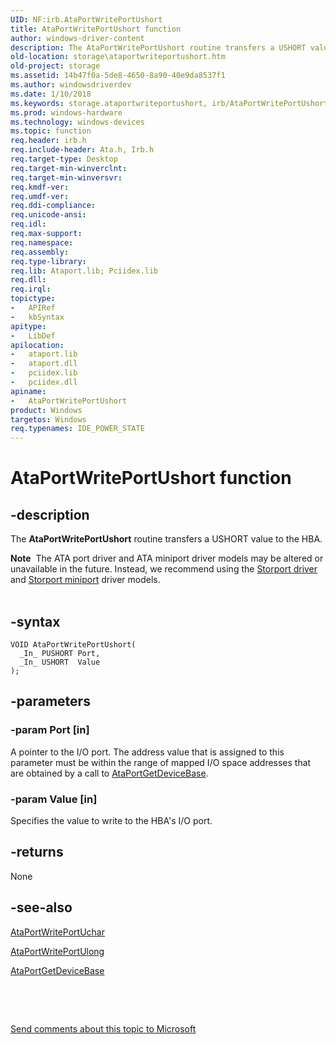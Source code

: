 ```yaml
---
UID: NF:irb.AtaPortWritePortUshort
title: AtaPortWritePortUshort function
author: windows-driver-content
description: The AtaPortWritePortUshort routine transfers a USHORT value to the HBA.Note  The ATA port driver and ATA miniport driver models may be altered or unavailable in the future.
old-location: storage\ataportwriteportushort.htm
old-project: storage
ms.assetid: 14b47f0a-5de8-4650-8a90-40e9da8537f1
ms.author: windowsdriverdev
ms.date: 1/10/2018
ms.keywords: storage.ataportwriteportushort, irb/AtaPortWritePortUshort, AtaPortWritePortUshort routine [Storage Devices], atartns_1766efcd-f235-43ae-8fbe-ab56a858a7ee.xml, AtaPortWritePortUshort
ms.prod: windows-hardware
ms.technology: windows-devices
ms.topic: function
req.header: irb.h
req.include-header: Ata.h, Irb.h
req.target-type: Desktop
req.target-min-winverclnt: 
req.target-min-winversvr: 
req.kmdf-ver: 
req.umdf-ver: 
req.ddi-compliance: 
req.unicode-ansi: 
req.idl: 
req.max-support: 
req.namespace: 
req.assembly: 
req.type-library: 
req.lib: Ataport.lib; Pciidex.lib
req.dll: 
req.irql: 
topictype:
-	APIRef
-	kbSyntax
apitype:
-	LibDef
apilocation:
-	ataport.lib
-	ataport.dll
-	pciidex.lib
-	pciidex.dll
apiname:
-	AtaPortWritePortUshort
product: Windows
targetos: Windows
req.typenames: IDE_POWER_STATE
---
```


# AtaPortWritePortUshort function


## -description


The <b>AtaPortWritePortUshort</b> routine transfers a USHORT value to the HBA.
<div class="alert"><b>Note</b>  The ATA port driver and ATA miniport driver models may be altered or unavailable in the future. Instead, we recommend using the <a href="https://msdn.microsoft.com/en-us/windows/hardware/drivers/storage/storport-driver">Storport driver</a> and <a href="https://msdn.microsoft.com/en-us/windows/hardware/drivers/storage/storport-miniport-drivers">Storport miniport</a> driver models.</div><div> </div>

## -syntax


````
VOID AtaPortWritePortUshort(
  _In_ PUSHORT Port,
  _In_ USHORT  Value
);
````


## -parameters




### -param Port [in]

A pointer to the I/O port. The address value that is assigned to this parameter must be within the range of mapped I/O space addresses that are obtained by a call to <a href="..\irb\nf-irb-ataportgetdevicebase.md">AtaPortGetDeviceBase</a>.


### -param Value [in]

Specifies the value to write to the HBA's I/O port.


## -returns


None 



## -see-also

<a href="..\irb\nf-irb-ataportwriteportuchar.md">AtaPortWritePortUchar</a>

<a href="..\irb\nf-irb-ataportwriteportulong.md">AtaPortWritePortUlong</a>

<a href="..\irb\nf-irb-ataportgetdevicebase.md">AtaPortGetDeviceBase</a>

 

 

<a href="mailto:wsddocfb@microsoft.com?subject=Documentation%20feedback [storage\storage]:%20AtaPortWritePortUshort routine%20 RELEASE:%20(1/10/2018)&amp;body=%0A%0APRIVACY STATEMENT%0A%0AWe use your feedback to improve the documentation. We don't use your email address for any other purpose, and we'll remove your email address from our system after the issue that you're reporting is fixed. While we're working to fix this issue, we might send you an email message to ask for more info. Later, we might also send you an email message to let you know that we've addressed your feedback.%0A%0AFor more info about Microsoft's privacy policy, see http://privacy.microsoft.com/en-us/default.aspx." title="Send comments about this topic to Microsoft">Send comments about this topic to Microsoft</a>

